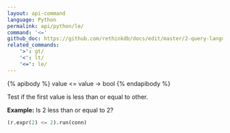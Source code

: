 ```yaml
---
layout: api-command 
language: Python
permalink: api/python/le/
command: '<='
github_doc: https://github.com/rethinkdb/docs/edit/master/2-query-language/api/python/math-and-logic/le.md
related_commands:
    '>': gt/
    '<': lt/
    '<=': le/
---
```


{% apibody %}
value <= value &rarr; bool
{% endapibody %}

Test if the first value is less than or equal to other.

__Example:__ Is 2 less than or equal to 2?

```py
(r.expr(2) <= 2).run(conn)
```


